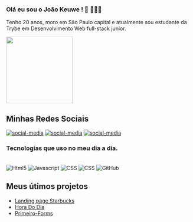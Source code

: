 
### Olá eu sou o João Keuwe ! 👋 👨🏾‍💻

 Tenho 20 anos, moro em São Paulo capital e atualmente sou estudante da Trybe em Desenvolvimento Web full-stack junior.
 
<div>
<img height = "180em" src= "https://github-readme-stats.vercel.app/api?username=JoaoKeuwe&show_icons=true&theme=radical&include_all_commits=true&count_private=true"
</div>
                            
## Minhas Redes Sociais
[![social-media]( https://img.shields.io/badge/LinkedIn-0077B5?style=for-the-badge&logo=linkedin&logoColor=white)](https://www.linkedin.com/in/joaokeuwe/)
[![social-media](https://img.shields.io/badge/WhatsApp-25D366?style=for-the-badge&logo=whatsapp&logoColor=white)](http://api.whatsapp.com/send?1=pt_BR&phone=5511979919177)
[![social-media]( 	https://img.shields.io/badge/Instagram-E4405F?style=for-the-badge&logo=instagram&logoColor=white)](https://www.instagram.com/joao_keuwe/)



### Tecnologias que uso no meu dia a dia.

<div style='display : inline-block'><br>
<img align = 'center' alt="Html5"  src= "https://img.shields.io/badge/HTML5-E34F26?style=for-the-badge&logo=html5&logoColor=white">
<img align = 'center' alt="Javascript"  src= "https://img.shields.io/badge/JavaScript-323330?style=for-the-badge&logo=javascript&logoColor=F7DF1E">
<img align = 'center' alt="CSS"  src= "https://img.shields.io/badge/CSS-239120?&style=for-the-badge&logo=css3&logoColor=white">
<img align = 'center' alt="CSS"  src= "https://img.shields.io/badge/Ubuntu-E95420?style=for-the-badge&logo=ubuntu&logoColor=white">
<img align = 'center' alt="GitHub"  src= "https://img.shields.io/badge/GitHub-100000?style=for-the-badge&logo=github&logoColor=white">
</div><br>

## Meus útimos projetos
- [Landing page Starbucks](https://joaokeuwe.github.io/landingPage-starbucks/) 
- [Hora Do Dia](https://joaokeuwe.github.io/Hora-do-dia.github.io/) 
- [Primeiro-Forms](https://joaokeuwe.github.io/primeiro-forms.github.io/?) 



<!-- [![Top Langs](https://github-readme-stats.vercel.app/api/top-langs/?username=anuraghazra&layout=compact)](https://github.com/JoaoKeuwe/github-readme-stats)
 -->


